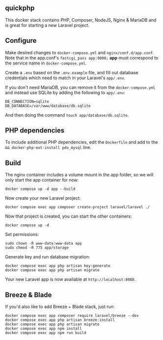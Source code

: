 ## quickphp

This docker stack contains PHP, Composer, NodeJS, Nginx & MariaDB and is great for starting a new Laravel project.

## Configure

Make desired changes to `docker-compose.yml` and `nginx/conf.d/app.conf`. Note that in the app.conf's `fastcgi_pass app:9000;` **app** must correspond to the service name in `docker-compose.yml`.

Create a `.env` based on the `.env.example` file, and fill out database credentials which need to match in your Laravel's `app/.env`.

If you don't need MariaDB, you can remove it from the `docker-compose.yml` and instead use SQLite by adding the following to `app/.env`:

```
DB_CONNECTION=sqlite
DB_DATABASE=/var/www/database/db.sqlite
```

And then doing the command `touch app/database/db.sqlite`.

## PHP dependencies

To include additional PHP dependencies, edit the `Dockerfile` and add to the `&& docker-php-ext-install pdo_mysql` line.

## Build

The nginx container includes a volume mount in the app folder, so we will only start the app container for now:

`docker compose up -d app --build`

Now create your new Laravel project:

`docker compose exec app composer create-project laravel/laravel ./`

Now that project is created, you can start the other containers:

`docker compose up -d`

Set permissions:

```
sudo chown -R www-data:www-data app
sudo chmod -R 775 app/storage
```

Generate key and run database migration:

```
docker compose exec app php artisan key:generate
docker compose exec app php artisan migrate
```

Your new Laravel app is now available at `http://localhost:8080`.

## Breeze & Blade

If you'd also like to add Breeze + Blade stack, just run:

```
docker compose exec app composer require laravel/breeze --dev
docker compose exec app php artisan breeze:install
docker compose exec app php artisan migrate
docker compose exec app npm install
docker compose exec app npm run build
```
